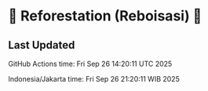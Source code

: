 
# 🌳 Reforestation (Reboisasi) 🌲

## Last Updated

GitHub Actions time: Fri Sep 26 14:20:11 UTC 2025

Indonesia/Jakarta time: Fri Sep 26 21:20:11 WIB 2025
